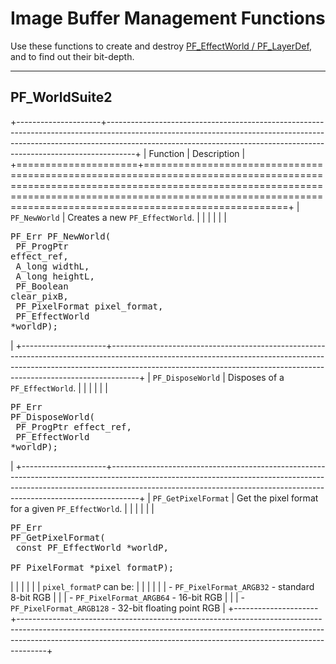 # Image Buffer Management Functions

Use these functions to create and destroy [PF_EffectWorld / PF_LayerDef](../effect-basics/PF_EffectWorld.md), and to find out their bit-depth.

---

## PF_WorldSuite2

+---------------------+-------------------------------------------------------------------------------------------------------------------------------------------------------------------------------------------------------------------------------------------------+
|      Function       |                                                                                                                   Description                                                                                                                   |
+=====================+=================================================================================================================================================================================================================================================+
| `PF_NewWorld`       | Creates a new `PF_EffectWorld`.                                                                                                                                                                                                                 |
|                     |                                                                                                                                                                                                                                                 |
|                     | <pre lang="cpp">PF_Err PF_NewWorld(<br/>  PF_ProgPtr      effect_ref,<br/>  A_long          widthL,<br/>  A_long          heightL,<br/>  PF_Boolean      clear_pixB,<br/>  PF_PixelFormat  pixel_format,<br/>  PF_EffectWorld  \*worldP);</pre> |
+---------------------+-------------------------------------------------------------------------------------------------------------------------------------------------------------------------------------------------------------------------------------------------+
| `PF_DisposeWorld`   | Disposes of a `PF_EffectWorld`.                                                                                                                                                                                                                 |
|                     |                                                                                                                                                                                                                                                 |
|                     | <pre lang="cpp">PF_Err PF_DisposeWorld(<br/>  PF_ProgPtr      effect_ref,<br/>  PF_EffectWorld  \*worldP);</pre>                                                                                                                                |
+---------------------+-------------------------------------------------------------------------------------------------------------------------------------------------------------------------------------------------------------------------------------------------+
| `PF_GetPixelFormat` | Get the pixel format for a given `PF_EffectWorld`.                                                                                                                                                                                              |
|                     |                                                                                                                                                                                                                                                 |
|                     | <pre lang="cpp">PF_Err PF_GetPixelFormat(<br/>  const PF_EffectWorld  \*worldP,<br/>  PF_PixelFormat        \*pixel_formatP);</pre>                                                                                                             |
|                     |                                                                                                                                                                                                                                                 |
|                     | `pixel_formatP` can be:                                                                                                                                                                                                                         |
|                     |                                                                                                                                                                                                                                                 |
|                     | - `PF_PixelFormat_ARGB32` - standard 8-bit RGB                                                                                                                                                                                                  |
|                     | - `PF_PixelFormat_ARGB64` - 16-bit RGB                                                                                                                                                                                                          |
|                     | - `PF_PixelFormat_ARGB128` - 32-bit floating point RGB                                                                                                                                                                                          |
+---------------------+-------------------------------------------------------------------------------------------------------------------------------------------------------------------------------------------------------------------------------------------------+
